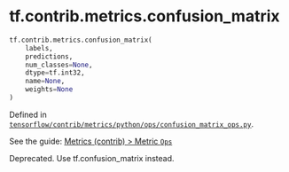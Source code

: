 <div itemscope itemtype="http://developers.google.com/ReferenceObject">
<meta itemprop="name" content="tf.contrib.metrics.confusion_matrix" />
<meta itemprop="path" content="Stable" />
</div>

# tf.contrib.metrics.confusion_matrix

``` python
tf.contrib.metrics.confusion_matrix(
    labels,
    predictions,
    num_classes=None,
    dtype=tf.int32,
    name=None,
    weights=None
)
```



Defined in [`tensorflow/contrib/metrics/python/ops/confusion_matrix_ops.py`](https://www.tensorflow.org/code/tensorflow/contrib/metrics/python/ops/confusion_matrix_ops.py).

See the guide: [Metrics (contrib) > Metric `Ops`](../../../../../api_guides/python/contrib.metrics.md#Metric_Ops_)

Deprecated. Use tf.confusion_matrix instead.
